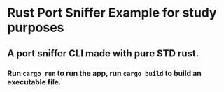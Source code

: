 # Rust Port Sniffer Example for study purposes

## A port sniffer CLI made with pure STD rust. 

### Run `cargo run` to run the app, run `cargo build` to build an executable file.
